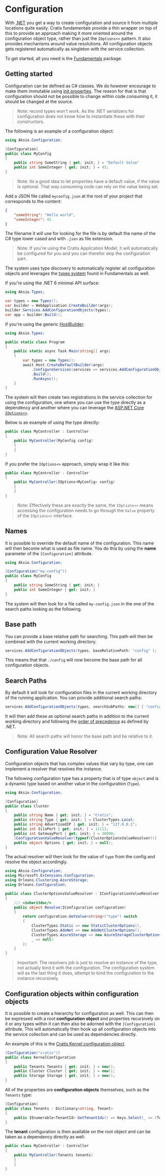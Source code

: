 # Configuration

With [.NET](https://docs.microsoft.com/en-us/dotnet/core/extensions/configuration) you get a way to create configuration and source it from multiple locations quite easily.
Cratis fundamentals provide a thin wrapper on top of this to provide an approach making it more oriented around
the configuration object type, rather than just the `IOptions<>` pattern. It also provides mechanisms around value resolutions.
All configuration objects gets registered automatically as singleton with the service collection.

To get started, all you need is the [Fundamentals](https://www.nuget.org/packages/Aksio.Cratis.Fundamentals/) package.

## Getting started

Configuration can be defined as C# classes. We do however encourage to make them immutable using [init properties](https://docs.microsoft.com/en-us/dotnet/csharp/language-reference/keywords/init).
The reason for that is that configuration should not be possible to change within code consuming it, it should be changed at the source.

> Note: record types won't work. As the .NET serializers for configuration does not know how to instantiate these with their constructors.

The following is an example of a configuration object:

```csharp
using Aksio.Configuration;

[Configuration]
public class MyConfig
{
    public string SomeString { get; init; } = "Default Value"
    public int SomeInteger { get; init; } = 43;
}
```

> Note: Its a good idea to let properties have a default value, if the value is optional. That way consuming code can rely on the value being set.

Add a JSON file called `myconfig.json` at the root of your project that corresponds to the content:

```json
{
    "someString": "Hello world",
    "someInteger": 42
}
```

The filename it will use for looking for the file is by default the name of the C# type lower cased and with `.json` as file extension.

> Note: If you're using the Cratis Application Model, it will automatically be configured for you and you can therefor skip the configuration part.

The system uses type discovery to automatically register all configuration objects and leverages the [types system](./types.md) found in Fundamentals as well.

If you're using the .NET 6 minimal API surface:

```csharp
using Aksio.Types;

var types = new Types();
var builder = WebApplication.CreateBuilder(args);
builder.Services.AddConfigurationObjects(types);
var app = builder.Build();
```

If you're using the generic [HostBuilder](https://docs.microsoft.com/en-us/aspnet/core/fundamentals/host/generic-host?view=aspnetcore-6.0):

```csharp
using Aksio.Types;

public static class Program
{
    public static async Task Main(string[] args)
    {
        var types = new Types();
        await Host.CreateDefaultBuilder(args)
            .ConfigureServices(services => services.AddConfigurationObjects(types))
            .Build();
            .RunAsync();
    }
}
```

The system will then create two registrations in the service collection for using the configuration,
one where you can use the type directly as a dependency and another where you can leverage the
[ASP.NET Core `IOptions<>`](https://docs.microsoft.com/en-us/aspnet/core/fundamentals/configuration/options?view=aspnetcore-5.0).

Below is an example of using the type directly:

```csharp
public class MyController : Controller
{
    public MyController(MyConfig config)
    {
    }
}
```

If you prefer the `IOptions<>` approach, simply wrap it like this:

```csharp
public class MyController : Controller
{
    public MyController(IOptions<MyConfig> config)
    {
    }
}
```

> Note: Effectively these are exactly the same, the `IOptions<>` means accessing the configuration needs to
> go through the `Value` property of the `IOptions<>` interface.

## Names

It is possible to override the default name of the configuration. This name will then become what is used as
file name. You do this by using the **name** parameter of the `[Configuration]` attribute.

```csharp
using Aksio.Configuration;

[Configuration("my-config")]
public class MyConfig
{
    public string SomeString { get; init; }
    public int SomeInteger { get; init; }
}
```

The system will then look for a file called `my-config.json` in the one of the search paths looking as the following.

## Base path

You can provide a base relative path for searching. This path will then be combined with the current working directory.

```csharp
services.AddConfigurationObjects(types, baseRelativePath: "config" );
```

This means that that `./config` will now become the base path for all configuration objects.

## Search Paths

By default it will look for configuration files in the current working directory of the running application.
You can provide additional search paths:

```csharp
services.AddConfigurationObjects(types, searchSubPaths: new[] { "config" } );
```

It will then add these as optional search paths in addition to the current working directory and following
the [order of precedence](https://devblogs.microsoft.com/premier-developer/order-of-precedence-when-configuring-asp-net-core/) as defined
by .NET.

> Note: All search paths will honor the base path and be relative to it.

## Configuration Value Resolver

Configuration objects that has complex values that vary by type, one can implement a resolver that resolves
the instance.

The following configuration type has a property that is of type `object` and is a dynamic type based on another
value in the configuration (`Type`).

```csharp
using Aksio.Configuration;

[Configuration]
public class Cluster
{
    public string Name { get; init; } = "Cratis";
    public string Type { get; init; } = ClusterTypes.Local;
    public string AdvertisedIP { get; init; } = "127.0.0.1";
    public int SiloPort { get; init; } = 11111;
    public int GatewayPort { get; init; } = 30000;
    [ConfigurationValueResolver(typeof(ClusterOptionsValueResolver))]   // Add this to tell the configuration binder how to resolve the instance
    public object Options { get; init; } = null!;
}
```

The actual resolver will then look for the value of `type` from the config and resolve the object accordingly.

```csharp
using Aksio.Configuration;
using Microsoft.Extensions.Configuration;
using Orleans.Clustering.AzureStorage;
using Orleans.Configuration;

public class ClusterOptionsValueResolver : IConfigurationValueResolver
{
    /// <inheritdoc/>
    public object Resolve(IConfiguration configuration)
    {
        return configuration.GetValue<string>("type") switch
        {
            ClusterTypes.Static => new StaticClusterOptions(),
            ClusterTypes.AdoNet => new AdoNetClusterOptions(),
            ClusterTypes.AzureStorage => new AzureStorageClusterOptions(),
            _ => null!
        };
    }
}
```

> Important: The resolvers job is just to resolve an instance of the type, not actually bind it with the configuration.
> The configuration system will as the last thing it does, attempt to bind the configuration to the instance recursively.

## Configuration objects within configuration objects

It is possible to create a hierarchy for configuration as well. This can then be expressed with a root **configuration object**
and properties recursively on it or any types within it can then also be adorned with the `[Configuration]` attribute.
This will automatically then hook up all configuration objects into the service collection and can be used as dependencies directly.

An example of this is the [Cratis Kernel configuration object](../../Source/Kernel/Configuration/Shared/KernelConfiguration.cs).

```csharp
[Configuration("cratis")]
public class KernelConfiguration
{
    public Tenants Tenants { get; init; } = new();
    public Cluster Cluster { get; init; } = new();
    public Storage Storage { get; init; } = new();
}
```

All of the properties are **configuration objects** themselves, such as the `Tenants` type:

```csharp
[Configuration]
public class Tenants : Dictionary<string, Tenant>
{
    public IEnumerable<TenantId> GetTenantIds() => Keys.Select(_ => (TenantId)_).ToArray();
}
```

The **tenant** configuration is then available on the root object and can be taken as a dependency directly as well:

```csharp
public class MyController : Controller
{
    public MyController(Tenants tenants)
    {
    }
}
```
